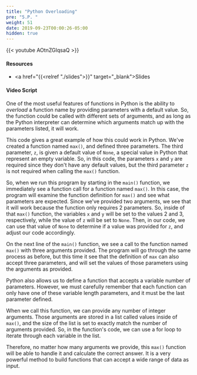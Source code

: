 ```yaml
---
title: "Python Overloading"
pre: "5.P. "
weight: 51
date: 2019-09-23T00:00:26-05:00
hidden: true
---
```


{{< youtube AOtnZGIqsaQ >}}

#### Resources

* <a href="{{<relref "./slides">}}" target="_blank">Slides</a>

#### Video Script

One of the most useful features of functions in Python is the ability to _overload_ a function name by providing parameters with a default value. So, the function could be called with different sets of arguments, and as long as the Python interpreter can determine which arguments match up with the parameters listed, it will work.

This code gives a great example of how this could work in Python. We've created a function named `max()`, and defined three parameters. The third parameter, `z`, is given a default value of `None`, a special value in Python that represent an empty variable. So, in this code, the parameters `x` and `y` are required since they don't have any default values, but the third parameter `z` is not required when calling the `max()` function.

So, when we run this program by starting in the `main()` function, we immediately see a function call for a function named `max()`. In this case, the program will examine the function definition for `max()` and see what parameters are expected. Since we've provided two arguments, we see that it will work because the function only requires 2 parameters. So, inside of that `max()` function, the variables `x` and `y` will be set to the values 2 and 3, respectively, while the value of `z` will be set to `None`. Then, in our code, we can use that value of `None` to determine if a value was provided for `z`, and adjust our code accordingly.

On the next line of the `main()` function, we see a call to the function named `max()` with three arguments provided. The program will go through the same process as before, but this time it see that the definition of `max` can also accept three parameters, and will set the values of those parameters using the arguments as provided.  

Python also allows us to define a function that accepts a variable number of parameters. However, we must carefully remember that each function can only have one of these variable length parameters, and it must be the last parameter defined.

When we call this function, we can provide any number of integer arguments. Those arguments are stored in a list called values inside of `max()`, and the size of the list is set to exactly match the number of arguments provided. So, in the function's code, we can use a for loop to iterate through each variable in the list.

Therefore, no matter how many arguments we provide, this `max()` function will be able to handle it and calculate the correct answer. It is a very powerful method to build functions that can accept a wide range of data as input.
